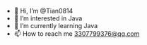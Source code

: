 - 👋 Hi, I’m @Tian0814
- 👀 I’m interested in Java
- 🌱 I’m currently learning Java
- 📫 How to reach me 3307799376@qq.com

<!---
Tian0814/Tian0814 is a ✨ special ✨ repository because its `README.md` (this file) appears on your GitHub profile.
You can click the Preview link to take a look at your changes.
--->
